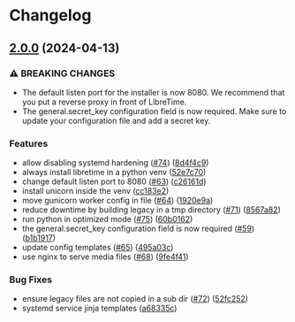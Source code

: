 # Changelog

## [2.0.0](https://github.com/libretime/ansible-role-libretime/compare/1.0.0...2.0.0) (2024-04-13)


### ⚠ BREAKING CHANGES

* The default listen port for the installer is now 8080. We recommend that you put a reverse proxy in front of LibreTime.
* The general.secret_key configuration field is now required. Make sure to update your configuration file and add a secret key.

### Features

* allow disabling systemd hardening ([#74](https://github.com/libretime/ansible-role-libretime/issues/74)) ([8d4f4c9](https://github.com/libretime/ansible-role-libretime/commit/8d4f4c97c9215eb611eda1bf5d79c5718ea5501c))
* always install libretime in a python venv ([52e7c70](https://github.com/libretime/ansible-role-libretime/commit/52e7c708234a1bd364359792ec34b7a4ae74f41d))
* change default listen port to 8080 ([#63](https://github.com/libretime/ansible-role-libretime/issues/63)) ([c26161d](https://github.com/libretime/ansible-role-libretime/commit/c26161d0ad7d36478c96a821d1fb3f5c40465ee0))
* install unicorn inside the venv ([cc183e2](https://github.com/libretime/ansible-role-libretime/commit/cc183e25c5d1c27e915d21d78cbef18aae4c9bd5))
* move gunicorn worker config in file ([#64](https://github.com/libretime/ansible-role-libretime/issues/64)) ([1920e9a](https://github.com/libretime/ansible-role-libretime/commit/1920e9a886147973703f6421db45f2533e791d65))
* reduce downtime by building legacy in a tmp directory ([#71](https://github.com/libretime/ansible-role-libretime/issues/71)) ([8567a82](https://github.com/libretime/ansible-role-libretime/commit/8567a82d3296b6885c4bd34af414e9f21ecadf98))
* run python in optimized mode ([#75](https://github.com/libretime/ansible-role-libretime/issues/75)) ([60b0162](https://github.com/libretime/ansible-role-libretime/commit/60b01620241609634c200445e9b1074a2833d58f))
* the general.secret_key configuration field is now required ([#59](https://github.com/libretime/ansible-role-libretime/issues/59)) ([b1b1917](https://github.com/libretime/ansible-role-libretime/commit/b1b19177798a74643e03273726ef7b2f5b4ad904))
* update config templates ([#65](https://github.com/libretime/ansible-role-libretime/issues/65)) ([495a03c](https://github.com/libretime/ansible-role-libretime/commit/495a03c7cfbe3ad8ba9d9249f2c18af867b9d534))
* use nginx to serve media files ([#68](https://github.com/libretime/ansible-role-libretime/issues/68)) ([9fe4f41](https://github.com/libretime/ansible-role-libretime/commit/9fe4f4164607a2534793b24f713fc02b06e088b2))


### Bug Fixes

* ensure legacy files are not copied in a sub dir ([#72](https://github.com/libretime/ansible-role-libretime/issues/72)) ([52fc252](https://github.com/libretime/ansible-role-libretime/commit/52fc2523728f824e4544241ba42b28fd24e03ed8))
* systemd service jinja templates ([a68335c](https://github.com/libretime/ansible-role-libretime/commit/a68335c601bf53993700fea9fefb7db3994ae261))
